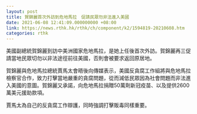 ```yaml
---
layout: post
title: 賀錦麗首次外訪到危地馬拉　促請民眾勿非法進入美國
date: 2021-06-08 12:41:09.000000000 +08:00
link: https://news.rthk.hk/rthk/ch/component/k2/1594819-20210608.htm
categories: rthk
---
```


美國副總統賀錦麗到訪中美洲國家危地馬拉，是她上任後首次外訪。賀錦麗再三促請當地民眾切勿以非法途徑前往美國，否則會被要求返回原居地。

賀錦麗與危地馬拉總統賈馬太會晤後向傳媒表示，美國反貪腐工作組將與危地馬拉檢察官合作，致力打擊當地嚴重的貪腐問題，從而減低民眾因為社會問題而非法進入美國的意圖。賀錦麗又承諾，向危地馬拉捐贈50萬劑新冠疫苗、以及提供2600萬美元援助款項。

賈馬太為自己的反貪腐工作辯護，同時強調打擊販毒同樣重要。
